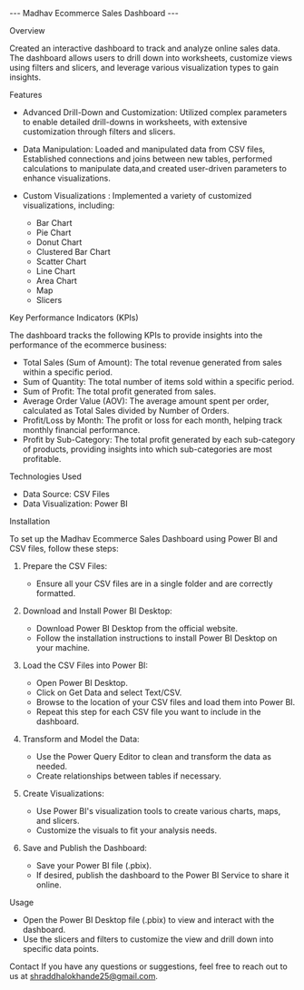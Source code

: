 --- Madhav Ecommerce Sales Dashboard ---

Overview

Created an interactive dashboard to track and analyze online sales data. The dashboard allows users to drill down into worksheets, customize views using filters and slicers, and leverage various visualization types to gain insights.


Features

- Advanced Drill-Down and Customization: Utilized complex parameters to enable detailed drill-downs in worksheets, with extensive customization through filters and slicers.

- Data Manipulation: Loaded and manipulated data from CSV files, Established connections and joins between new tables, performed calculations to manipulate data,and created user-driven parameters to enhance visualizations.

- Custom Visualizations : Implemented a variety of customized visualizations, including:
  - Bar Chart
  - Pie Chart
  - Donut Chart
  - Clustered Bar Chart
  - Scatter Chart
  - Line Chart
  - Area Chart
  - Map
  - Slicers
 

Key Performance Indicators (KPIs)

The dashboard tracks the following KPIs to provide insights into the performance of the ecommerce business:
  - Total Sales (Sum of Amount): The total revenue generated from sales within a specific period.
  - Sum of Quantity: The total number of items sold within a specific period.
  - Sum of Profit: The total profit generated from sales.
  - Average Order Value (AOV): The average amount spent per order, calculated as Total Sales divided by Number of Orders.
  - Profit/Loss by Month: The profit or loss for each month, helping track monthly financial performance.
  - Profit by Sub-Category: The total profit generated by each sub-category of products, providing insights into which
    sub-categories are most profitable.

  
Technologies Used

- Data Source: CSV Files
- Data Visualization: Power BI


Installation

To set up the Madhav Ecommerce Sales Dashboard using Power BI and CSV files, follow these steps:

1) Prepare the CSV Files:
    - Ensure all your CSV files are in a single folder and are correctly formatted.

2) Download and Install Power BI Desktop:
    - Download Power BI Desktop from the official website.
    - Follow the installation instructions to install Power BI Desktop on your machine.

3) Load the CSV Files into Power BI:
    - Open Power BI Desktop.
    - Click on Get Data and select Text/CSV.
    - Browse to the location of your CSV files and load them into Power BI.
    - Repeat this step for each CSV file you want to include in the dashboard.

4) Transform and Model the Data:
    - Use the Power Query Editor to clean and transform the data as needed.
    - Create relationships between tables if necessary.

5) Create Visualizations:
    - Use Power BI's visualization tools to create various charts, maps, and slicers. 
    - Customize the visuals to fit your analysis needs.

6) Save and Publish the Dashboard:
    - Save your Power BI file (.pbix).
    - If desired, publish the dashboard to the Power BI Service to share it online.


Usage

- Open the Power BI Desktop file (.pbix) to view and interact with the dashboard.
- Use the slicers and filters to customize the view and drill down into specific data points.


Contact
If you have any questions or suggestions, feel free to reach out to us at shraddhalokhande25@gmail.com.

